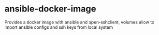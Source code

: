 # ansible-docker-image
Provides a docker image with ansible and open-sshclient, volumes allow to import ansible configs and ssh keys from local system
